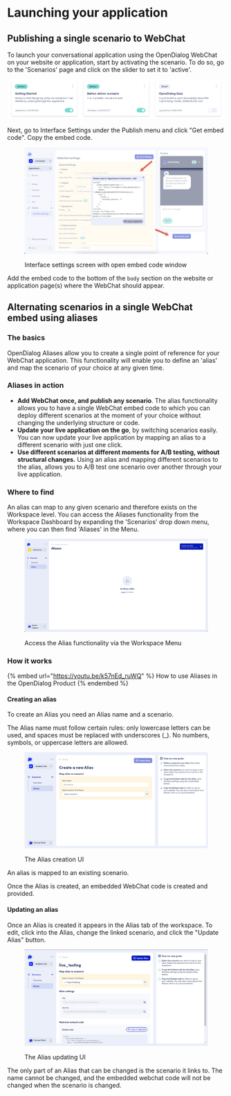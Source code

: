 # Launching your application

## Publishing a single scenario to WebChat

To launch your conversational application using the OpenDialog WebChat on your website or application, start by activating the scenario. To do so, go to the 'Scenarios' page and click on the slider to set it to 'active'.

![Active and draft scenarios](<../.gitbook/assets/image (428).png>)

Next, go to Interface Settings under the Publish menu and click "Get embed code". Copy the embed code. &#x20;

<figure><img src="../.gitbook/assets/2023-05-02_09-13-40.png" alt=""><figcaption><p>Interface settings screen with open embed code window</p></figcaption></figure>

Add the embed code to the bottom of the `body` section on the website or application page(s) where the WebChat should appear. &#x20;

## Alternating scenarios in a single WebChat embed using aliases

### The basics

OpenDialog Aliases allow you to create a single point of reference for your WebChat application.  This functionality will enable you to define an 'alias' and map the scenario of your choice at any given time.&#x20;

### Aliases in action

* **Add WebChat once, and publish any scenario**.  The alias functionality allows you to have a single WebChat embed code to which you can deploy different scenarios at the moment of your choice without changing the underlying structure or code.
* **Update your live application on the go**, by switching scenarios easily. You can now update your live application by mapping an alias to a different scenario with just one click.
* **Use different scenarios at different moments for A/B testing, without structural changes.**  Using an alias and mapping different scenarios to the alias, allows you to A/B test one scenario over another through your live application.

### Where to find

An alias can map to any given scenario and therefore exists on the Workspace level.  You can access the Aliases functionality from the Workspace Dashboard by expanding the 'Scenarios' drop down menu, where you can then find 'Aliases' in the Menu.

<figure><img src="../.gitbook/assets/Screenshot 2023-05-26 at 14.16.37.png" alt="Screenshot of Alias homepage"><figcaption><p>Access the Alias functionality via the Workspace Menu</p></figcaption></figure>

### How it works

{% embed url="https://youtu.be/k57nEd_ruWQ" %}
How to use Aliases in the OpenDialog Product
{% endembed %}

#### Creating an alias

To create an Alias you need an Alias name and a scenario.&#x20;

The Alias name must follow certain rules: only lowercase letters can be used, and spaces must be replaced with underscores (\_). No numbers, symbols, or uppercase letters are allowed.

<figure><img src="../.gitbook/assets/Screenshot 2023-05-26 111039.png" alt=""><figcaption><p>The Alias creation UI</p></figcaption></figure>

An alias is mapped to an existing scenario.

Once the Alias is created, an embedded WebChat code is created and provided.

#### Updating an alias

Once an Alias is created it appears in the Alias tab of the workspace. To edit, click into the Alias, change the linked scenario, and click the "Update Alias" button.

<figure><img src="../.gitbook/assets/Screenshot 2023-05-26 110829.png" alt="Screenshot with UI to update an alias"><figcaption><p>The Alias updating UI</p></figcaption></figure>

The only part of an Alias that can be changed is the scenario it links to. The name cannot be changed, and the embedded webchat code will not be changed when the scenario is changed.

